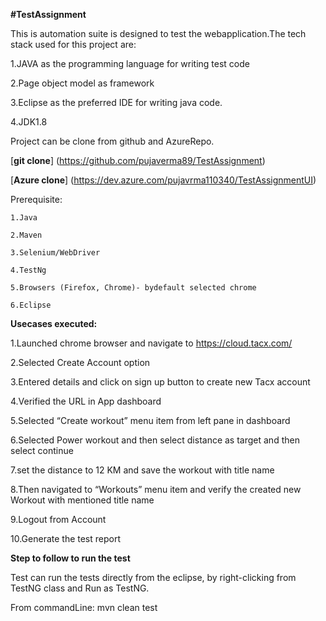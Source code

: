 **#TestAssignment**

This is automation suite is designed to test the webapplication.The tech stack used for this project are:

1.JAVA as the programming language for writing test code

2.Page object model as framework

3.Eclipse as the preferred IDE for writing java code.

4.JDK1.8

Project can be clone from github and AzureRepo. 

[**git clone**] (https://github.com/pujaverma89/TestAssignment) 

[**Azure clone**]  (https://dev.azure.com/pujavrma110340/TestAssignmentUI)


Prerequisite:

	1.Java

	2.Maven

	3.Selenium/WebDriver

	4.TestNg

	5.Browsers (Firefox, Chrome)- bydefault selected chrome

	6.Eclipse 
	
**Usecases executed:**

1.Launched chrome browser and navigate to https://cloud.tacx.com/

2.Selected Create Account option

3.Entered details and click on sign up button to create new Tacx account 

4.Verified the URL in App dashboard 

5.Selected “Create workout” menu item from left pane in dashboard

6.Selected Power workout and then select distance as target and then select continue

7.set the distance to 12 KM and save the workout with title name 

8.Then navigated to “Workouts” menu item and verify the created new Workout with mentioned title name

9.Logout from Account

10.Generate the test report
	

**Step to follow to run the test**

Test can run the tests directly from the eclipse, by right-clicking from TestNG class and Run as TestNG.

From commandLine: mvn clean test 









